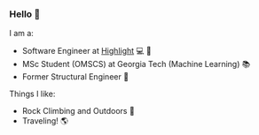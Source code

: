 ### Hello 🍁

I am a:
- Software Engineer at [Highlight](https://www.letshighlight.com/) :computer: 🌈
- MSc Student (OMSCS) at Georgia Tech (Machine Learning) :books:
- Former Structural Engineer :bridge_at_night:

Things I like:
- Rock Climbing and Outdoors :sunrise_over_mountains:
- Traveling! :earth_americas:
